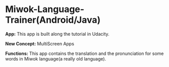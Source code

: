 # Miwok-Language-Trainer(Android/Java)

**App:** This app is built along the tutorial in Udacity.

**New Concept:** MultiScreen Apps

**Functions:** This app contains the translation and the pronunciation for some words in Miwok language(a really old language).
